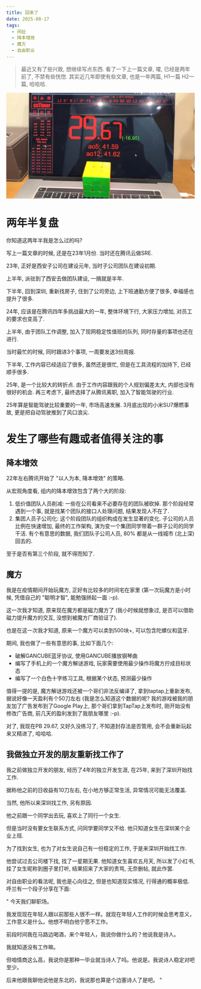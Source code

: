 ```yaml
---
title: 回来了
date: 2025-08-17
tags:
  - 闲扯
  - 降本增效
  - 魔方
  - 自由职业
---
```


> 最近又有了些兴致, 想继续写点东西.
> 看了一下上一篇文章, 嚯, 已经是两年前了, 不禁有些恍惚.
> 其实近几年即使有些文章, 也是一年两篇, H1一篇 H2一篇, 哈哈哈.

![cube pb](images/cube-pb.jpg)

# 两年半复盘

你知道这两年半我是怎么过的吗?

写上一篇文章的时候, 还是在23年1月份. 当时还在腾讯云做SRE.

23年, 正好是西安子公司在建设元年, 当时子公司团队在建设初期.

上半年, 派驻到了西安去做团队建设, 一搞就是半年.

下半年, 回到深圳, 重新找房子, 住到了公司旁边, 上下班通勤方便了很多, 幸福感也提升了很多.

24年, 应该是在腾讯四年多挑战最大的一年, 整体环境下行, 大家压力增加, 对员工的要求也变高了.

上半年, 由于团队工作调整, 加入了现网稳定性值班的队列, 同时存量的事项也还在进行.

当时最忙的时候, 同时跟进3个事项, 一周要发送3份周报.

下半年, 工作内容已经适应了很多, 虽然还是很忙, 但是在工具流程的加持下, 已经顺手很多.

25年, 是一个比较大的转折点. 由于工作内容跟我的个人规划偏差太大, 内部也没有很好的机会. 再三考虑下, 最终选择了从腾讯离职, 加入了智能驾驶的行业.

25年算是智能驾驶比较重要的一年, 市场高速发展. 3月底出现的小米SU7爆燃事故, 更是把自动驾驶推到了风口浪尖.

# 发生了哪些有趣或者值得关注的事

## 降本增效

22年左右腾讯开始了 "以人为本, 降本增效" 的策略.

从宏观角度看, 组内的降本增效包含了两个大的阶段:

1. 低价值团队人员削减: 一些在公司看来不必要存在的团队被砍掉. 那个阶段经常遇到一个事, 就是找某个团队的接口人处理问题, 结果发现人不在了.
2. 集团人员子公司化: 这个阶段团队的组织构成在发生显著的变化. 子公司的人员比例在快速增加, 最终的工作架构, 演为变一个集团同学带着一群子公司的同学干活. 有个有意思的数据, 我们团队子公司人员, 80% 都是从一线城市 (北上深) 回去的.

至于是否有第三个阶段, 就不得而知了.

## 魔方

我是在疫情期间开始玩魔方, 正好有比较多的时间宅在家里 (第一次玩魔方是小时候, 凭借自己的 "聪明才智", 能勉强拼起一面 :-p).

这一次我才知道, 原来现在魔方都是磁力魔方了 (我小时候就想象过, 是否可以借助磁力提升魔方的交互, 没想到被魔方厂商验证了).

也是在这一次我才知道, 原来一个魔方可以卖到500块+, 可以包含陀螺仪和蓝牙.

期间, 我也做了一些有意思的事, 比如下面几个:

* 破解GANCUBE蓝牙协议, 使用GANCUBE播放钢琴曲
* 编写了手机上的一个魔方解谜游戏, 玩家需要使用最少操作将魔方拧成目标状态
* 编写了一个白色十字练习工具, 根据某个状态, 预测最少操作

值得一提的是, 魔方解谜游戏还被一个哥们非法反编译了, 拿到taptap上重新发布, 据说好像一天盈利有个50刀左右 (我是怎么知道这个数据的呢? 我的游戏被我的朋友加了广告发布到了Google Play上, 那个哥们拿到TapTap上发布时, 刚开始没有修改广告商, 前几天的盈利发到了我朋友哪里 :-p).

对了, 我现在PB 29.67, 又好久没练习了, 不知道封存法是否管用, 会不会重新玩起来又精进了, 哈哈哈.

## 我做独立开发的朋友重新找工作了

我之前做独立开发的朋友, 经历了4年的独立开发生涯, 在25年, 来到了深圳开始找工作.

据称他之前的日收益有10刀左右, 在小地方够正常生活, 异常情况可能无法覆盖.

当然, 他所以来深圳找工作, 另有原因.

他之前跟一个同学出去玩, 喜欢上了同行一个女生.

但是当时没有要女生联系方式, 问同学要同学又不给. 他只知道女生在深圳某个企业上班.

为了找到女生, 也为了对女生说自己有一份稳定的工作, 于是来深圳开始找工作.

他尝试过去公司楼下找, 找了一星期无果. 他知道女生喜欢五月天, 所以发了小红书, 挂了女生昵称到圈子里打听, 结果招来了大家的责骂, 无奈删帖, 就此作罢.

对自由职业的看法呢, 我也是心向往之, 但是也知道现实情况, 行得通的概率极低. 呼兰有一个段子分享在下面:

"
今天我们聊职场。

我发现现在年轻人跟以前那些人很不一样。就现在年轻人工作的时候会思考意义，工作意义是什么。他想不明白他宁愿不工作。

前段时间我在马路边喝酒，来个年轻人，我说你做什么的？他说我是诗人。

我就知道没有工作嘛。

但咱情商这么高，我说你是那种一毕业就当诗人了吗。他说是。我说诗人稳定对吧至少。

后来他跟我聊他说他是东北的，我说那也算是个边塞诗人了是吧。
"
